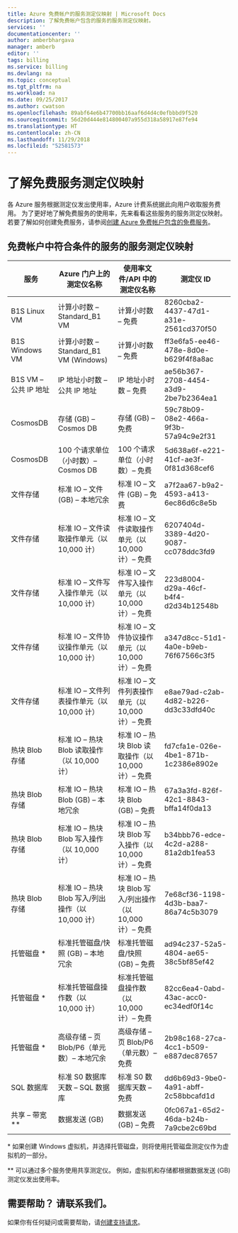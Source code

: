 ```yaml
---
title: Azure 免费帐户的服务测定仪映射 | Microsoft Docs
description: 了解免费帐户包含的服务的服务测定仪映射。
services: ''
documentationcenter: ''
author: amberbhargava
manager: amberb
editor: ''
tags: billing
ms.service: billing
ms.devlang: na
ms.topic: conceptual
ms.tgt_pltfrm: na
ms.workload: na
ms.date: 09/25/2017
ms.author: cwatson
ms.openlocfilehash: 89abf64e6b47700bb16aaf6d4d4c0efbbbd9f520
ms.sourcegitcommit: 56d20d444e814800407a955d318a58917e87fe94
ms.translationtype: HT
ms.contentlocale: zh-CN
ms.lasthandoff: 11/29/2018
ms.locfileid: "52581573"
---
```

# <a name="understand-free-service-to-meter-mapping"></a>了解免费服务测定仪映射

各 Azure 服务根据测定仪发出使用率，Azure 计费系统据此向用户收取服务费用。 为了更好地了解免费服务的使用率，先来看看这些服务的服务测定仪映射。 若要了解如何创建免费服务，请参阅[创建 Azure 免费帐户包含的免费服务](billing-create-free-services-included-free-account.md)。

## <a name="service-to-meter-mapping-for-free-account-eligible-services"></a>免费帐户中符合条件的服务的服务测定仪映射 

|    服务   | Azure 门户上的测定仪名称 | 使用率文件/API 中的测定仪名称 | 测定仪 ID |
| ------------ | -------------------------- | -------------------------| -------- |
| B1S Linux VM | 计算小时数 – Standard_B1 VM | 计算小时数 – 免费 | 8260cba2-4437-47d1-a31e-2561cd370f50
| B1S Windows VM | 计算小时数 – Standard_B1 VM (Windows) | 计算小时数 – 免费 | ff3e6fa5-ee46-478e-8d0e-b629f4f8a8ac
| B1S VM – 公共 IP 地址  | IP 地址小时数 – 公共 IP 地址 | IP 地址小时数 – 免费 | ae56b367-2708-4454-a3d9-2be7b2364ea1
| CosmosDB | 存储 (GB) – Cosmos DB | 存储 (GB) – 免费 | 59c78b09-08e2-466a-9f3b-57a94c9e2f31
| CosmosDB | 100 个请求单位（小时数）– Cosmos DB | 100 个请求单位（小时数）– 免费 | 5d638a6f-e221-41cf-ae3f-0f81d368cef6 
| 文件存储 | 标准 IO – 文件 (GB) – 本地冗余 | 标准 IO – 文件 (GB) – 免费 | a7f2aa67-b9a2-4593-a413-6ec86d6c8e5b
| 文件存储 | 标准 IO – 文件读取操作单元（以 10,000 计） | 标准 IO – 文件读取操作单元（以 10,000 计）– 免费 | 6207404d-3389-4d20-9087-cc078ddc3fd9
| 文件存储 | 标准 IO – 文件写入操作单元（以 10,000 计） | 标准 IO – 文件写入操作单元（以 10,000 计）– 免费 | 223d8004-d29a-46cf-b4f4-d2d34b12548b
| 文件存储 | 标准 IO – 文件协议操作单元（以 10,000 计） | 标准 IO – 文件协议操作单元（以 10,000 计）– 免费 | a347d8cc-51d1-4a0e-b9eb-76f67566c3f5
| 文件存储 | 标准 IO – 文件列表操作单元（以 10,000 计） | 标准 IO – 文件列表操作单元（以 10,000 计）– 免费 | e8ae79ad-c2ab-4d82-b226-dd3c33dfd40c
| 热块 Blob 存储 | 标准 IO – 热块 Blob 读取操作（以 10,000 计） | 标准 IO – 热块 Blob 读取操作（以 10,000 计）– 免费 |fd7cfa1e-026e-4be1-871b-1c2386e8902e
| 热块 Blob 存储 | 标准 IO – 热块 Blob (GB) – 本地冗余 | 标准 IO – 热块 Blob (GB) – 免费 | 67a3a3fd-826f-42c1-8843-bffa14f0da13
| 热块 Blob 存储 | 标准 IO – 热块 Blob 写入操作（以 10,000 计） | 标准 IO – 热块 Blob 写入操作（以 10,000 计）– 免费 | b34bbb76-edce-4c2d-a288-81a2db1fea53
| 热块 Blob 存储  | 标准 IO – 热块 Blob 写入/列出操作（以 10,000 计） | 标准 IO – 热块 Blob 写入/列出操作（以 10,000 计）– 免费 | 7e68cf36-1198-4d3b-baa7-86a74c5b3079
| 托管磁盘 *  | 标准托管磁盘/快照 (GB) – 本地冗余 | 标准托管磁盘/快照 (GB) – 免费 | ad94c237-52a5-4804-ae65-38c5bf85ef42
| 托管磁盘 *  | 标准托管磁盘操作数（以 10,000 计） | 标准托管磁盘操作数（以 10,000 计）– 免费 | 82cc6ea4-0abd-43ac-acc0-ec34edf0f14c
| 托管磁盘 *  | 高级存储 – 页 Blob/P6（单元数）– 本地冗余 | 高级存储 – 页 Blob/P6（单元数）– 免费 | 2b98c168-27ca-4cc1-b509-e887dec87657
| SQL 数据库 | 标准 S0 数据库天数 – SQL 数据库 | 标准 S0 数据库天数 – 免费 | dd6b69d3-9be0-4a91-abff-2c58bbcafd1d
| 共享 – 带宽 ** | 数据发送 (GB) | 数据发送 (GB) – 免费 | 0fc067a1-65d2-46da-b24b-7a9cbe2c69bd

\* 如果创建 Windows 虚拟机，并选择托管磁盘，则将使用托管磁盘测定仪作为虚拟机的一部分。

\** 可以通过多个服务使用共享测定仪。 例如，虚拟机和存储都根据数据发送 (GB) 测定仪发出使用率。

## <a name="need-help-contact-us"></a>需要帮助？ 请联系我们。

如果你有任何疑问或需要帮助，请[创建支持请求](https://portal.azure.com/#blade/Microsoft_Azure_Support/HelpAndSupportBlade/newsupportrequest)。
